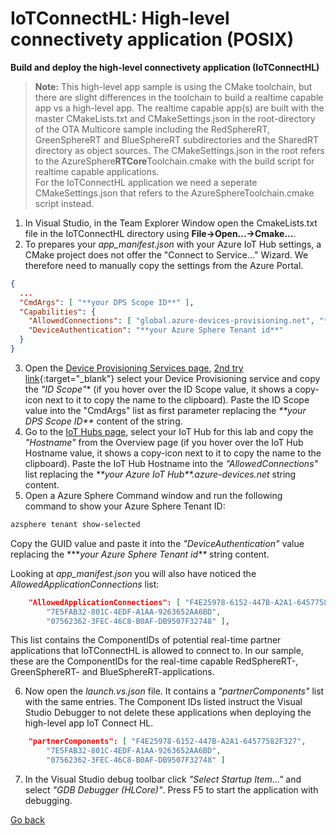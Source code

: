 # IoTConnectHL: High-level connectivety application (POSIX)

 
**Build and deploy the high-level connectivety application (IoTConnectHL)**

>**Note:** This high-level app sample is using the CMake toolchain, but there are slight differences in the toolchain to build a realtime capable app vs a high-level app. 
>The realtime capable app(s) are built with the master CMakeLists.txt and CMakeSettings.json in the root-directory of the OTA Multicore sample including the 
>RedSphereRT, GreenSphereRT and BlueSphereRT subdirectories and the SharedRT directory as object sources. The CMakeSettings.json in the root refers to 
>the AzureSphere**RTCore**Toolchain.cmake with the build script for realtime capable applications.  
>        For the IoTConnectHL application we need a seperate CMakeSettings.json that refers to the AzureSphereToolchain.cmake script instead.
1. In Visual Studio, in the Team Explorer Window open the CmakeLists.txt file in the IoTConnectHL directory using **File->Open...->Cmake...**.
2. To prepares your *app_manifest.json* with your Azure IoT Hub settings, a CMake project does not offer the "Connect to Service..." Wizard.
We therefore need to manually copy the settings from the Azure Portal. 
```json
{
  ...
  "CmdArgs": [ "**your DPS Scope ID**" ],
  "Capabilities": {
    "AllowedConnections": [ "global.azure-devices-provisioning.net", "**your Azure IoT Hub**.azure-devices.net"],
    "DeviceAuthentication": "**your Azure Sphere Tenant id**"
  }  
}
```
3. Open the <a href="https://portal.azure.com/#blade/HubsExtension/BrowseResourceBlade/resourceType/Microsoft.Devices%2FProvisioningServices" target="_blank">Device Provisioning Services page</a>,
[2nd try link](https://portal.azure.com/#blade/HubsExtension/BrowseResourceBlade/resourceType/Microsoft.Devices%2FProvisioningServices){:target="_blank"}
select your Device Provisioning service and copy the *"ID Scope"** (if you hover over the ID Scope value, it shows a copy-icon next to it to copy the name to the clipboard). 
Paste the ID Scope value into the "CmdArgs" list as first parameter replacing the *\*\*your DPS Scope ID\*\** content of the string.
4. Go to the <a href="https://portal.azure.com/#blade/HubsExtension/BrowseResourceBlade/resourceType/Microsoft.Devices%2FIotHubs" target="_blank">IoT Hubs page</a>, 
select your IoT Hub for this lab and copy the *"Hostname"* from the Overview page (if you hover over the IoT Hub Hostname value, it shows a copy-icon next to it to copy the name to the clipboard).
Paste the IoT Hub Hostname into the *"AllowedConnections"* list replacing the *\*\*your Azure IoT Hub\*\*.azure-devices.net* string content.
5. Open a Azure Sphere Command window and run the following command to show your Azure Sphere Tenant ID:
```sh
azsphere tenant show-selected
```
Copy the GUID value and paste it into the *"DeviceAuthentication"* value replacing the *\*\**your Azure Sphere Tenant id\*\** string content.

Looking at *app_manifest.json* you will also have noticed the *AllowedApplicationConnections* list:
```json
    "AllowedApplicationConnections": [ "F4E25978-6152-447B-A2A1-64577582F327", 
        "7E5FAB32-801C-4EDF-A1AA-9263652AA6BD", 
        "07562362-3FEC-46C8-B0AF-DB9507F32748" ],
``` 
This list contains the ComponentIDs of potential real-time partner applications that IoTConnectHL is allowed to connect to.
In our sample, these are the ComponentIDs for the real-time capable RedSphereRT-, GreenSphereRT- and BlueSphereRT-applications.

6. Now open the *launch.vs.json* file. It contains a *"partnerComponents"* list with the same entries. The Component IDs listed instruct the Visual Studio Debugger to 
not delete these applications when deploying the high-level app IoT Connect HL. 
```json
    "partnerComponents": [ "F4E25978-6152-447B-A2A1-64577582F327", 
        "7E5FAB32-801C-4EDF-A1AA-9263652AA6BD", 
        "07562362-3FEC-46C8-B0AF-DB9507F32748" ]
```
7. In the Visual Studio debug toolbar click *"Select Startup Item..."* and select *"GDB Debugger (HLCore)"*. Press F5 to start the application with debugging.

[Go back](../README.MD)



